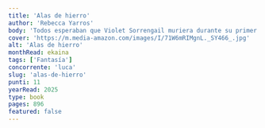 ```yaml
---
title: 'Alas de hierro'
author: 'Rebecca Yarros'
body: 'Todos esperaban que Violet Sorrengail muriera durante su primer año en el Colegio de Guerra Basgiath, incluso ella misma. Pero la Trilla fue tan solo la primera de una serie de pruebas imposibles destinadas a deshacerse de los indignos y los desafortunados.'
cover: 'https://m.media-amazon.com/images/I/71W6mRIMgnL._SY466_.jpg'
alt: 'Alas de hierro'
monthRead: ekaina
tags: ['Fantasía']
concorrente: 'luca'
slug: 'alas-de-hierro'
punti: 11
yearRead: 2025
type: book
pages: 896
featured: false
---
```

